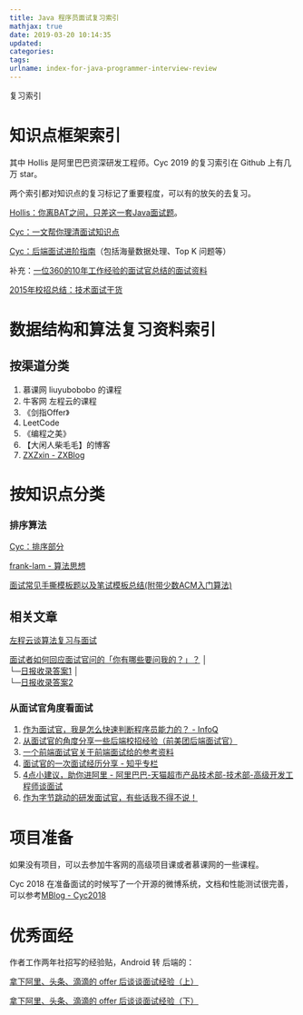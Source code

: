 ```yaml
---
title: Java 程序员面试复习索引
mathjax: true
date: 2019-03-20 10:14:35
updated:
categories:
tags:
urlname: index-for-java-programmer-interview-review
---
```


复习索引

<!-- more -->

# 知识点框架索引

其中 Hollis 是阿里巴巴资深研发工程师。Cyc 2019 的复习索引在 Github 上有几万 star。

两个索引都对知识点的复习标记了重要程度，可以有的放矢的去复习。

[Hollis：你离BAT之间，只差这一套Java面试题](https://www.hollischuang.com/archives/2223)。

[Cyc：一文帮你理清面试知识点](https://github.com/CyC2018/Backend-Interview-Guide/blob/master/doc/%E4%B8%80%E6%96%87%E5%B8%AE%E4%BD%A0%E7%90%86%E6%B8%85%E9%9D%A2%E8%AF%95%E7%9F%A5%E8%AF%86%E7%82%B9.md)

[Cyc：后端面试进阶指南](https://github.com/CyC2018/Backend-Interview-Guide)（包括海量数据处理、Top K 问题等）

补充：[一位360的10年工作经验的面试官总结的面试资料](https://www.nowcoder.com/discuss/157387)

[2015年校招总结：技术面试干货](http://www.jeyzhang.com/2015-campus-recurit-technology-interview-summary.html)

# 数据结构和算法复习资料索引

## 按渠道分类

1. 慕课网 liuyubobobo 的课程
2. 牛客网 左程云的课程
3. 《剑指Offer》
4. LeetCode
5. 《编程之美》
6. 【大闲人柴毛毛】的博客
7. [ZXZxin - ZXBlog](https://github.com/ZXZxin/ZXBlog)

# 按知识点分类

### 排序算法

[Cyc：排序部分]([https://cyc2018.github.io/CS-Notes/#/notes/算法%20-%20排序](https://cyc2018.github.io/CS-Notes/#/notes/%E7%AE%97%E6%B3%95%20-%20%E6%8E%92%E5%BA%8F))

[frank-lam - 算法思想](https://frank-lam.github.io/fullstack-tutorial/#/%E6%95%B0%E6%8D%AE%E7%BB%93%E6%9E%84%E4%B8%8E%E7%AE%97%E6%B3%95?id=%E7%AC%AC%E4%BA%8C%E9%83%A8%E5%88%86%EF%BC%9A%E7%AE%97%E6%B3%95%E6%80%9D%E6%83%B3)

[面试常见手撕模板题以及笔试模板总结(附带少数ACM入门算法)](https://github.com/ZXZxin/ZXBlog/blob/master/%E5%88%B7%E9%A2%98/InterviewAlgorithm.md)

## 相关文章

[左程云谈算法复习与面试](https://www.nowcoder.com/discuss/61529)

[面试者如何回应面试官问的「你有哪些要问我的？」？](https://www.zhihu.com/question/28058827)
│  
└─[日报收录答案1](https://www.zhihu.com/question/28058827/answer/51647745)
│  
└─[日报收录答案2](https://www.zhihu.com/question/28058827/answer/40369231)

### 从面试官角度看面试

1. [作为面试官，我是怎么快速判断程序员能力的？ - InfoQ](https://www.infoq.cn/article/how-to-judge-coding-ability)
2. [从面试官的角度分享一些后端校招经验（前美团后端面试官）](http://www.bayescafe.com/career/campus-recruitment-experience.html)
3. [一个前端面试官关于前端面试给的参考资料](https://panjiachen.github.io/awesome-bookmarks/interview/)
4. [面试官的一次面试经历分享 - 知乎专栏](https://zhuanlan.zhihu.com/p/24283256)
5. [4点小建议，助你进阿里 - 阿里巴巴-天猫超市产品技术部-技术部-高级开发工程师谈面试](https://www.nowcoder.com/discuss/171721)
6. [作为字节跳动的研发面试官，有些话我不得不说！](https://mp.weixin.qq.com/s?__biz=MzIzMTIzMTUwOQ==&mid=2650033644&idx=1&sn=3f25dcdc9b122baeaef8a0702c6a43ff&chksm=f0a7b496c7d03d8062d7676ff47f06e830ea4c336c70890f96268bfc7296909bab6681273a27&mpshare=1&scene=23&srcid=#rd)



# 项目准备

如果没有项目，可以去参加牛客网的高级项目课或者慕课网的一些课程。



Cyc 2018 在准备面试的时候写了一个开源的微博系统，文档和性能测试很完善，可以参考[MBlog - Cyc2018](https://github.com/CyC2018/MBlog)



# 优秀面经

作者工作两年社招写的经验贴，Android 转 后端的：

[拿下阿里、头条、滴滴的 offer 后谈谈面试经验（上）](https://www.v2ex.com/t/546203)

[拿下阿里、头条、滴滴的 offer 后谈谈面试经验（下）](https://www.v2ex.com/t/551894)